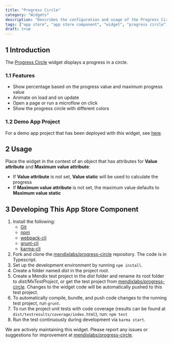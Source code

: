 ```yaml
---
title: "Progress Circle"
category: "Widgets"
description: "Describes the configuration and usage of the Progress Circle widget, which is available in the Mendix App Store."
tags: ["app store", "app store component", "widget", "progress circle", "platform support"]
draft: true
---
```


## 1 Introduction

The [Progress Circle](https://appstore.home.mendix.com/link/app/47783/) widget displays a progress in a circle.

### 1.1 Features

* Show percentage based on the progress value and maximum progress value
* Animate on load and on update
* Open a page or run a microflow on click
* Show the progress circle with different colors

### 1.2 Demo App Project

For a demo app project that has been deployed with this widget, see [here](https://progresscircle.mxapps.io).

## 2 Usage

Place the widget in the context of an object that has attributes for **Value attribute** and **Maximum value attribute**:
* If **Value attribute** is not set, **Value static** will be used to calculate the progress
* If **Maximum value attribute** is not set, the maximum value defaults to **Maximum value static**

## 3 Developing This App Store Component

1. Install the following:
	* [Git](https://git-scm.com/book/en/v2/Getting-Started-Installing-Git)
	* [npm](https://www.npmjs.com/)
	* [webpack-cli](https://www.npmjs.com/package/webpack-cli)
	* [grunt-cli](https://github.com/gruntjs/grunt-cli)
	* [karma-cli](https://www.npmjs.com/package/karma-cli)
2. Fork and clone the [mendixlabs/progress-circle](https://github.com/mendixlabs/progress-circle.git) repository. The code is in Typescript. 
3. Set up the development environment by running `npm install`.
4. Create a folder named *dist* in the project root.
5. Create a Mendix test project in the *dist* folder and rename its root folder to *dist/MxTestProject*, or get the test project from [mendixlabs/progress-circle](https://github.com/mendixlabs/progress-circle/releases/latest). Changes to the widget code will be automatically pushed to this test project.
6. To automatically compile, bundle, and push code changes to the running test project, run `grunt`.
7. To run the project unit tests with code coverage (results can be found at `dist/testresults/coverage/index.html`), run: `npm test`
8. Run the test continuously during development via `karma start`.

We are actively maintaining this widget. Please report any issues or suggestions for improvement at [mendixlabs/progress-circle](https://github.com/mendixlabs/progress-circle/issues).